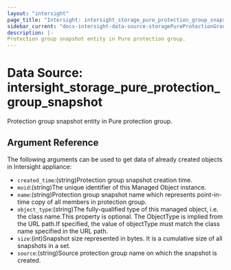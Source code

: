 ```yaml
---
layout: "intersight"
page_title: "Intersight: intersight_storage_pure_protection_group_snapshot"
sidebar_current: "docs-intersight-data-source-storagePureProtectionGroupSnapshot"
description: |-
Protection group snapshot entity in Pure protection group.
---
```


# Data Source: intersight_storage_pure_protection_group_snapshot
Protection group snapshot entity in Pure protection group.
## Argument Reference
The following arguments can be used to get data of already created objects in Intersight appliance:
* `created_time`:(string)Protection group snapshot creation time.
* `moid`:(string)The unique identifier of this Managed Object instance.
* `name`:(string)Protection group snapshot name which represents point-in-time copy of all members in protection group.
* `object_type`:(string)The fully-qualified type of this managed object, i.e. the class name.This property is optional. The ObjectType is implied from the URL path.If specified, the value of objectType must match the class name specified in the URL path.
* `size`:(int)Snapshot size represented in bytes. It is a cumulative size of all snapshots in a set.
* `source`:(string)Source protection group name on which the snapshot is created.
